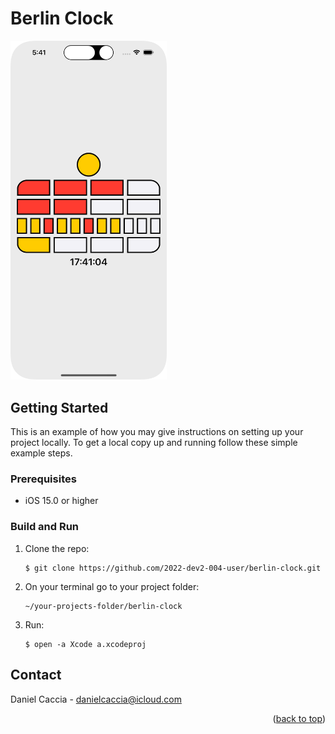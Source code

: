# Berlin Clock

<img src="https://github.com/2022-dev2-004-user/berlin-clock/blob/main/berlin-clock-example.png?raw=true" alt="drawing" width="250"/>

## Getting Started

This is an example of how you may give instructions on setting up your project locally.
To get a local copy up and running follow these simple example steps.

### Prerequisites

* iOS 15.0 or higher

### Build and Run

1. Clone the repo:
   ```
   $ git clone https://github.com/2022-dev2-004-user/berlin-clock.git
   ```
2. On your terminal go to your project folder:
   ```
   ~/your-projects-folder/berlin-clock
   ```
3. Run:
   ```
   $ open -a Xcode a.xcodeproj
   ```

## Contact

Daniel Caccia - danielcaccia@icloud.com

<p align="right">(<a href="#readme-top">back to top</a>)</p>
